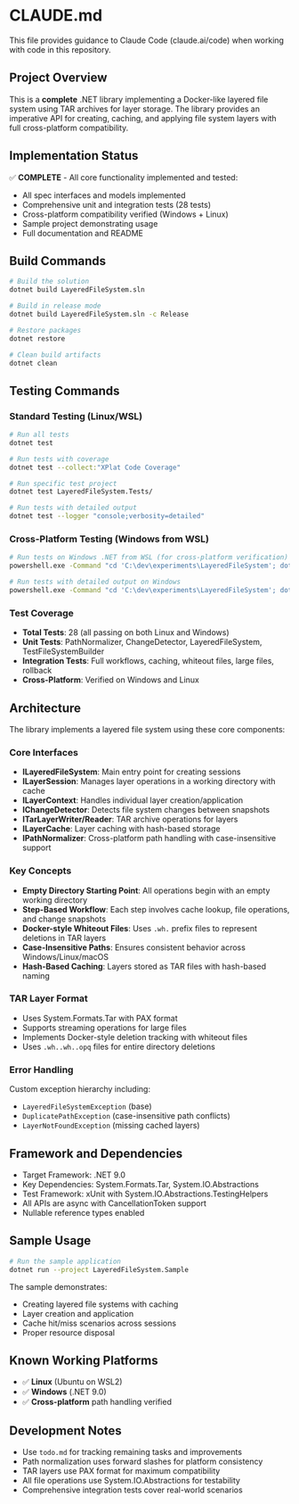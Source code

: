# CLAUDE.md

This file provides guidance to Claude Code (claude.ai/code) when working with code in this repository.

## Project Overview

This is a **complete** .NET library implementing a Docker-like layered file system using TAR archives for layer storage. The library provides an imperative API for creating, caching, and applying file system layers with full cross-platform compatibility.

## Implementation Status

✅ **COMPLETE** - All core functionality implemented and tested:
- All spec interfaces and models implemented
- Comprehensive unit and integration tests (28 tests)
- Cross-platform compatibility verified (Windows + Linux)
- Sample project demonstrating usage
- Full documentation and README

## Build Commands

```bash
# Build the solution
dotnet build LayeredFileSystem.sln

# Build in release mode
dotnet build LayeredFileSystem.sln -c Release

# Restore packages
dotnet restore

# Clean build artifacts
dotnet clean
```

## Testing Commands

### Standard Testing (Linux/WSL)
```bash
# Run all tests
dotnet test

# Run tests with coverage
dotnet test --collect:"XPlat Code Coverage"

# Run specific test project
dotnet test LayeredFileSystem.Tests/

# Run tests with detailed output
dotnet test --logger "console;verbosity=detailed"
```

### Cross-Platform Testing (Windows from WSL)
```bash
# Run tests on Windows .NET from WSL (for cross-platform verification)
powershell.exe -Command "cd 'C:\dev\experiments\LayeredFileSystem'; dotnet test --verbosity normal"

# Run tests with detailed output on Windows
powershell.exe -Command "cd 'C:\dev\experiments\LayeredFileSystem'; dotnet test --logger 'console;verbosity=detailed'"
```

### Test Coverage
- **Total Tests**: 28 (all passing on both Linux and Windows)
- **Unit Tests**: PathNormalizer, ChangeDetector, LayeredFileSystem, TestFileSystemBuilder
- **Integration Tests**: Full workflows, caching, whiteout files, large files, rollback
- **Cross-Platform**: Verified on Windows and Linux

## Architecture

The library implements a layered file system using these core components:

### Core Interfaces
- **ILayeredFileSystem**: Main entry point for creating sessions
- **ILayerSession**: Manages layer operations in a working directory with cache
- **ILayerContext**: Handles individual layer creation/application
- **IChangeDetector**: Detects file system changes between snapshots
- **ITarLayerWriter/Reader**: TAR archive operations for layers
- **ILayerCache**: Layer caching with hash-based storage
- **IPathNormalizer**: Cross-platform path handling with case-insensitive support

### Key Concepts
- **Empty Directory Starting Point**: All operations begin with an empty working directory
- **Step-Based Workflow**: Each step involves cache lookup, file operations, and change snapshots
- **Docker-style Whiteout Files**: Uses `.wh.` prefix files to represent deletions in TAR layers
- **Case-Insensitive Paths**: Ensures consistent behavior across Windows/Linux/macOS
- **Hash-Based Caching**: Layers stored as TAR files with hash-based naming

### TAR Layer Format
- Uses System.Formats.Tar with PAX format
- Supports streaming operations for large files
- Implements Docker-style deletion tracking with whiteout files
- Uses `.wh..wh..opq` files for entire directory deletions

### Error Handling
Custom exception hierarchy including:
- `LayeredFileSystemException` (base)
- `DuplicatePathException` (case-insensitive path conflicts)
- `LayerNotFoundException` (missing cached layers)

## Framework and Dependencies

- Target Framework: .NET 9.0
- Key Dependencies: System.Formats.Tar, System.IO.Abstractions
- Test Framework: xUnit with System.IO.Abstractions.TestingHelpers
- All APIs are async with CancellationToken support
- Nullable reference types enabled

## Sample Usage

```bash
# Run the sample application
dotnet run --project LayeredFileSystem.Sample
```

The sample demonstrates:
- Creating layered file systems with caching
- Layer creation and application
- Cache hit/miss scenarios across sessions
- Proper resource disposal

## Known Working Platforms

- ✅ **Linux** (Ubuntu on WSL2)
- ✅ **Windows** (.NET 9.0)
- ✅ **Cross-platform** path handling verified

## Development Notes

- Use `todo.md` for tracking remaining tasks and improvements
- Path normalization uses forward slashes for platform consistency
- TAR layers use PAX format for maximum compatibility
- All file operations use System.IO.Abstractions for testability
- Comprehensive integration tests cover real-world scenarios